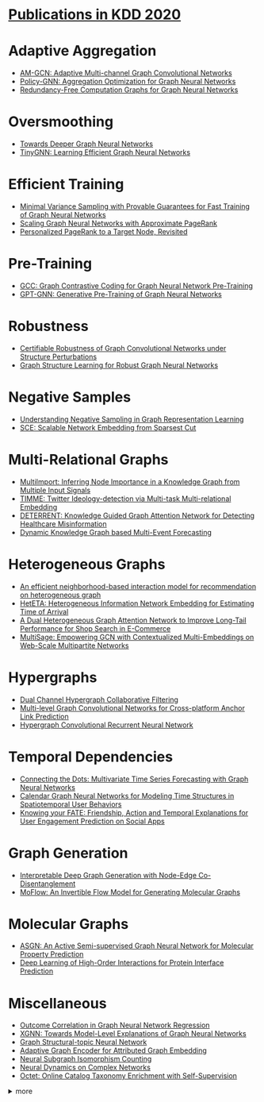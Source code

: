 # [Publications in KDD 2020](https://www.kdd.org/kdd2020/accepted-papers)



# Adaptive Aggregation
- [AM-GCN: Adaptive Multi-channel Graph Convolutional Networks](https://github.com/naganandy/graph-based-deep-learning-literature/blob/master/conference-publications/folders/publications_kdd20/amgcn_kdd20/README.md)
- [Policy-GNN: Aggregation Optimization for Graph Neural Networks](https://github.com/naganandy/graph-based-deep-learning-literature/blob/master/conference-publications/folders/publications_kdd20/policygnn_kdd20/README.md)
- [Redundancy-Free Computation Graphs for Graph Neural Networks](https://github.com/naganandy/graph-based-deep-learning-literature/blob/master/conference-publications/folders/publications_kdd20/hag_kdd20/README.md)



# Oversmoothing
- [Towards Deeper Graph Neural Networks](https://github.com/naganandy/graph-based-deep-learning-literature/blob/master/conference-publications/folders/publications_kdd20/dagnn_kdd20/README.md)
- [TinyGNN: Learning Efficient Graph Neural Networks](https://github.com/naganandy/graph-based-deep-learning-literature/blob/master/conference-publications/folders/publications_kdd20/tinygnn_kdd20/README.md)



# Efficient Training
- [Minimal Variance Sampling with Provable Guarantees for Fast Training of Graph Neural Networks](https://github.com/naganandy/graph-based-deep-learning-literature/blob/master/conference-publications/folders/publications_kdd20/mvsgcn_kdd20/README.md)
- [Scaling Graph Neural Networks with Approximate PageRank](https://github.com/naganandy/graph-based-deep-learning-literature/blob/master/conference-publications/folders/publications_kdd20/pprgo_kdd20/README.md)
- [Personalized PageRank to a Target Node, Revisited](https://github.com/naganandy/graph-based-deep-learning-literature/blob/master/conference-publications/folders/publications_kdd20/rbs_kdd20/README.md)



# Pre-Training
- [GCC: Graph Contrastive Coding for Graph Neural Network Pre-Training](https://github.com/naganandy/graph-based-deep-learning-literature/blob/master/conference-publications/folders/publications_kdd20/gcc_kdd20/README.md)
- [GPT-GNN: Generative Pre-Training of Graph Neural Networks](https://github.com/naganandy/graph-based-deep-learning-literature/blob/master/conference-publications/folders/publications_kdd20/gptgnn_kdd20/README.md)



# Robustness
- [Certifiable Robustness of Graph Convolutional Networks under Structure Perturbations](https://github.com/naganandy/graph-based-deep-learning-literature/blob/master/conference-publications/folders/publications_kdd20/crgcn_kdd20/README.md)
- [Graph Structure Learning for Robust Graph Neural Networks](https://github.com/naganandy/graph-based-deep-learning-literature/blob/master/conference-publications/folders/publications_kdd20/prognn_kdd20/README.md)



# Negative Samples
- [Understanding Negative Sampling in Graph Representation Learning](https://github.com/naganandy/graph-based-deep-learning-literature/blob/master/conference-publications/folders/publications_kdd20/mcns_kdd20/README.md)
- [SCE: Scalable Network Embedding from Sparsest Cut](https://github.com/naganandy/graph-based-deep-learning-literature/blob/master/conference-publications/folders/publications_kdd20/sce_kdd20/README.md)



# Multi-Relational Graphs
- [MultiImport: Inferring Node Importance in a Knowledge Graph from Multiple Input Signals](https://github.com/naganandy/graph-based-deep-learning-literature/blob/master/conference-publications/folders/publications_kdd20/multiimport_kdd20/README.md)
- [TIMME: Twitter Ideology-detection via Multi-task Multi-relational Embedding](https://github.com/naganandy/graph-based-deep-learning-literature/blob/master/conference-publications/folders/publications_kdd20/timme_kdd20/README.md)
- [DETERRENT: Knowledge Guided Graph Attention Network for Detecting Healthcare Misinformation](https://github.com/naganandy/graph-based-deep-learning-literature/blob/master/conference-publications/folders/publications_kdd20/deterrent_kdd20/README.md)
- [Dynamic Knowledge Graph based Multi-Event Forecasting](https://github.com/naganandy/graph-based-deep-learning-literature/blob/master/conference-publications/folders/publications_kdd20/glean_kdd20/README.md)



# Heterogeneous Graphs
- [An efficient neighborhood-based interaction model for recommendation on heterogeneous graph](https://github.com/naganandy/graph-based-deep-learning-literature/blob/master/conference-publications/folders/publications_kdd20/nirec_kdd20/README.md)
- [HetETA: Heterogeneous Information Network Embedding for Estimating Time of Arrival](https://github.com/naganandy/graph-based-deep-learning-literature/blob/master/conference-publications/folders/publications_kdd20/heteta_kdd20/README.md)
- [A Dual Heterogeneous Graph Attention Network to Improve Long-Tail Performance for Shop Search in E-Commerce](https://github.com/naganandy/graph-based-deep-learning-literature/blob/master/conference-publications/folders/publications_kdd20/dhgat_kdd20/README.md)
- [MultiSage: Empowering GCN with Contextualized Multi-Embeddings on Web-Scale Multipartite Networks](https://github.com/naganandy/graph-based-deep-learning-literature/blob/master/conference-publications/folders/publications_kdd20/multisage_kdd20/README.md)



# Hypergraphs
- [Dual Channel Hypergraph Collaborative Filtering](https://github.com/naganandy/graph-based-deep-learning-literature/blob/master/conference-publications/folders/publications_kdd20/dhcf_kdd20/README.md)
- [Multi-level Graph Convolutional Networks for Cross-platform Anchor Link Prediction](https://github.com/naganandy/graph-based-deep-learning-literature/blob/master/conference-publications/folders/publications_kdd20/mgcn_kdd20/README.md)
- [Hypergraph Convolutional Recurrent Neural Network](https://github.com/naganandy/graph-based-deep-learning-literature/blob/master/conference-publications/folders/publications_kdd20/hgcrnn_kdd20/README.md)



# Temporal Dependencies
- [Connecting the Dots: Multivariate Time Series Forecasting with Graph Neural Networks](https://github.com/naganandy/graph-based-deep-learning-literature/blob/master/conference-publications/folders/publications_kdd20/mtgnn_kdd20/README.md)
- [Calendar Graph Neural Networks for Modeling Time Structures in Spatiotemporal User Behaviors](https://github.com/naganandy/graph-based-deep-learning-literature/blob/master/conference-publications/folders/publications_kdd20/calendargnn_kdd20/README.md)
- [Knowing your FATE: Friendship, Action and Temporal Explanations for User Engagement Prediction on Social Apps](https://github.com/naganandy/graph-based-deep-learning-literature/blob/master/conference-publications/folders/publications_kdd20/fate_kdd20/README.md)



# Graph Generation
- [Interpretable Deep Graph Generation with Node-Edge Co-Disentanglement](https://github.com/naganandy/graph-based-deep-learning-literature/blob/master/conference-publications/folders/publications_kdd20/nedipvae_kdd20/README.md)
- [MoFlow: An Invertible Flow Model for Generating Molecular Graphs](https://github.com/naganandy/graph-based-deep-learning-literature/blob/master/conference-publications/folders/publications_kdd20/moflow_kdd20/README.md)



# Molecular Graphs
- [ASGN: An Active Semi-supervised Graph Neural Network for Molecular Property Prediction](https://github.com/naganandy/graph-based-deep-learning-literature/blob/master/conference-publications/folders/publications_kdd20/asgn_kdd20/README.md)
- [Deep Learning of High-Order Interactions for Protein Interface Prediction](https://github.com/naganandy/graph-based-deep-learning-literature/blob/master/conference-publications/folders/publications_kdd20/hopi_kdd20/README.md)



# Miscellaneous
- [Outcome Correlation in Graph Neural Network Regression](https://github.com/naganandy/graph-based-deep-learning-literature/blob/master/conference-publications/folders/publications_kdd20/cgnn_kdd20/README.md)
- [XGNN: Towards Model-Level Explanations of Graph Neural Networks](https://github.com/naganandy/graph-based-deep-learning-literature/blob/master/conference-publications/folders/publications_kdd20/xgnn_kdd20/README.md)
- [Graph Structural-topic Neural Network](https://github.com/naganandy/graph-based-deep-learning-literature/blob/master/conference-publications/folders/publications_kdd20/graphstone_kdd20/README.md)
- [Adaptive Graph Encoder for Attributed Graph Embedding](https://github.com/naganandy/graph-based-deep-learning-literature/blob/master/conference-publications/folders/publications_kdd20/age_kdd20/README.md)
- [Neural Subgraph Isomorphism Counting](https://github.com/naganandy/graph-based-deep-learning-literature/blob/master/conference-publications/folders/publications_kdd20/diamnet_kdd20/README.md)
- [Neural Dynamics on Complex Networks](https://github.com/naganandy/graph-based-deep-learning-literature/blob/master/conference-publications/folders/publications_kdd20/ndcn_kdd20/README.md)
- [Octet: Online Catalog Taxonomy Enrichment with Self-Supervision](https://github.com/naganandy/graph-based-deep-learning-literature/blob/master/conference-publications/folders/publications_kdd20/octet_kdd20/README.md)



<details> 
<summary> more </summary> 

- A Data Driven Graph Generative Model for Temporal Interaction Networks
- A Framework for Recommending Accurate and Diverse Items Using Bayesian Graph Convolutional Neural Networks
- Attentional Multi-graph Convolutional Network for Regional Economy Prediction with Open Migration Data
- CurvaNet: Geometric Deep Learning based on Multi-scale Directional Curvature for 3D Shape Analysis
- Data Compression as a Comprehensive Framework for Graph Drawing and Representation Learning
- Edge-consensus Learning: Deep Learning on P2P Networks with Nonhomogeneous Data
- Graph Attention Networks over Edge Content-Based Channels
- Handling Information Loss of Graph Neural Networks for Session-based Recommendation
- HGCN: A Heterogeneous Graph Convolutional Network-Based Deep Learning Model Toward Collective Classification
- HGMF: Heterogeneous Graph-based Fusion for Multimodal Data with Incompleteness
- Learning Effective Road Network Representation with Hierarchical Graph Neural Networks
- Node-Edge Co-disentangled Representation Learning for Attributed Graph Generation
- NodeAug: Semi-Supervised Node Classification with Data Augmentation
- REA: Robust Cross-lingual Entity Alignment Between Knowledge Graphs
- ConSTGAT: Contextual Spatial-Temporal Graph Attention Network for Travel Time Estimation at Baidu Maps
- Dynamic Heterogeneous Graph Neural Network for Real-time Event Prediction
- Personalized Image Retrieval with Sparse Graph Representation Learning
- Grammatically Recognizing Images with Tree Convolution
- Local Motif Clustering on Time-Evolving Graphs
- Domain Specific Knowledge Graphs as a Service to the Public
- Large-Scale Training System for 100-Million Classification at Alibaba
- OptMatch: Optimized Matchmaking via Modeling the High-Order Interactions on the Arena
- SimClusters: Community-Based Representations for Heterogeneous Recommendations at Twitter
- Partial Multi-Label Learning via Probabilistic Graph Matching Mechanism
- Incremental Mobile User Profiling: Reinforcement Learning with Spatial Knowledge Graph for Modeling Event Streams
- SEAL: Learning Heuristics for Community Detection with Generative Adversarial Networks
- Correlation Networks for Extreme Multi-label Text Classification
- CoRel: Seed-Guided Topical Taxonomy Construction by Concept Learning and Relation Transferring
- FreeDOM: A Transferable Neural Architecture for Structured Information Extraction on Web Documents
- Hierarchical Attention Propagation for Healthcare Representation Learning
- InFoRM: Individual Fairness on Graph Mining

</details>
